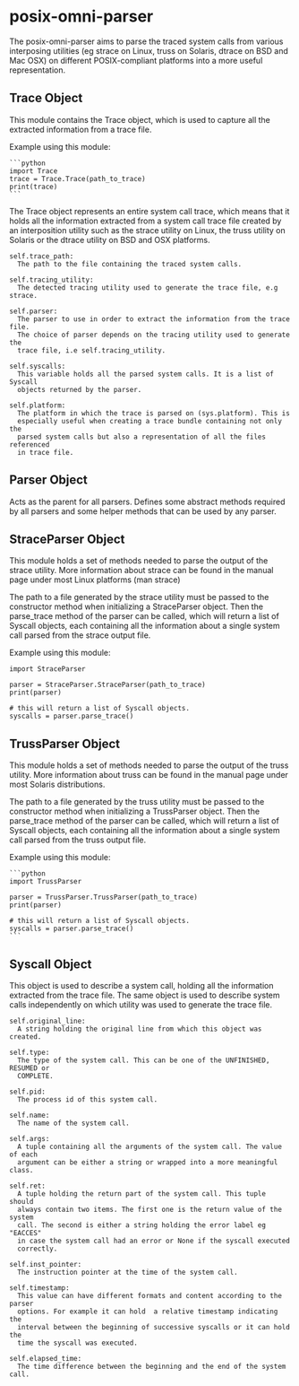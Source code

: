 posix-omni-parser
=================
The posix-omni-parser aims to parse the traced system calls from various
interposing utilities (eg strace on Linux, truss on Solaris, dtrace on BSD
and Mac OSX) on different POSIX-compliant platforms into a more useful 
representation.


Trace Object
------------
<Purpose>
  This module contains the Trace object, which is used to capture all the
  extracted information from a trace file.

  Example using this module:
    
    ```python
    import Trace
    trace = Trace.Trace(path_to_trace)
    print(trace)
    ```

  The Trace object represents an entire system call trace, which means that it 
    holds all the information extracted from a system call trace file created by
    an interposition utility such as the strace utility on Linux, the truss 
    utility on Solaris or the dtrace utility on BSD and OSX platforms.

  <Attributes>

    self.trace_path:
      The path to the file containing the traced system calls.
    
    self.tracing_utility:
      The detected tracing utility used to generate the trace file, e.g strace.
    
    self.parser:
      The parser to use in order to extract the information from the trace file.
      The choice of parser depends on the tracing utility used to generate the 
      trace file, i.e self.tracing_utility.

    self.syscalls:
      This variable holds all the parsed system calls. It is a list of Syscall
      objects returned by the parser.

    self.platform:
      The platform in which the trace is parsed on (sys.platform). This is
      especially useful when creating a trace bundle containing not only the
      parsed system calls but also a representation of all the files referenced
      in trace file.


Parser Object
-------------
<Purpose>
  Acts as the parent for all parsers. Defines some abstract methods required by
  all parsers and some helper methods that can be used by any parser.


StraceParser Object
-------------------
<Purpose>
  This module holds a set of methods needed to parse the output of the strace
  utility. More information about strace can be found in the manual page under
  most Linux platforms (man strace)

  The path to a file generated by the strace utility must be passed to the
  constructor method when initializing a StraceParser object. Then the
  parse_trace method of the parser can be called, which will return a list of
  Syscall objects, each containing all the information about a single system
  call parsed from the strace output file.

  Example using this module:

    import StraceParser

    parser = StraceParser.StraceParser(path_to_trace)
    print(parser)

    # this will return a list of Syscall objects.
    syscalls = parser.parse_trace()


TrussParser Object
------------------
<Purpose>
  This module holds a set of methods needed to parse the output of the truss
  utility. More information about truss can be found in the manual page under
  most Solaris distributions.

  The path to a file generated by the truss utility must be passed to the
  constructor method when initializing a TrussParser object. Then the
  parse_trace method of the parser can be called, which will return a list of
  Syscall objects, each containing all the information about a single system
  call parsed from the truss output file.

  Example using this module:
    
    ```python
    import TrussParser

    parser = TrussParser.TrussParser(path_to_trace)
    print(parser)

    # this will return a list of Syscall objects.
    syscalls = parser.parse_trace()
    ```

Syscall Object
--------------
  <Purpose>
    This object is used to describe a system call, holding all the information
    extracted from the trace file. The same object is used to describe system 
    calls independently on which utility was used to generate the trace file.

  <Attributes>
    
    self.original_line:
      A string holding the original line from which this object was created.

    self.type:
      The type of the system call. This can be one of the UNFINISHED, RESUMED or
      COMPLETE.

    self.pid:
      The process id of this system call.

    self.name:
      The name of the system call.

    self.args:
      A tuple containing all the arguments of the system call. The value of each
      argument can be either a string or wrapped into a more meaningful class.

    self.ret:
      A tuple holding the return part of the system call. This tuple should
      always contain two items. The first one is the return value of the system
      call. The second is either a string holding the error label eg "EACCES"
      in case the system call had an error or None if the syscall executed 
      correctly.
    
    self.inst_pointer:
      The instruction pointer at the time of the system call.

    self.timestamp:
      This value can have different formats and content according to the parser
      options. For example it can hold  a relative timestamp indicating the
      interval between the beginning of successive syscalls or it can hold the
      time the syscall was executed.

    self.elapsed_time:
      The time difference between the beginning and the end of the system call.